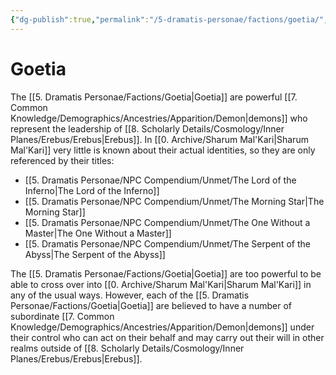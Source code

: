 ```yaml
---
{"dg-publish":true,"permalink":"/5-dramatis-personae/factions/goetia/","noteIcon":""}
---
```


# Goetia

The [[5. Dramatis Personae/Factions/Goetia\|Goetia]] are powerful [[7. Common Knowledge/Demographics/Ancestries/Apparition/Demon\|demons]] who represent the leadership of [[8. Scholarly Details/Cosmology/Inner Planes/Erebus/Erebus\|Erebus]]. In [[0. Archive/Sharum Mal'Kari\|Sharum Mal'Kari]] very little is known about their actual identities, so they are only referenced by their titles:

- [[5. Dramatis Personae/NPC Compendium/Unmet/The Lord of the Inferno\|The Lord of the Inferno]]
- [[5. Dramatis Personae/NPC Compendium/Unmet/The Morning Star\|The Morning Star]]
- [[5. Dramatis Personae/NPC Compendium/Unmet/The One Without a Master\|The One Without a Master]]
- [[5. Dramatis Personae/NPC Compendium/Unmet/The Serpent of the Abyss\|The Serpent of the Abyss]]

The [[5. Dramatis Personae/Factions/Goetia\|Goetia]] are too powerful to be able to cross over into [[0. Archive/Sharum Mal'Kari\|Sharum Mal'Kari]] in any of the usual ways. However, each of the [[5. Dramatis Personae/Factions/Goetia\|Goetia]] are believed to have a number of subordinate [[7. Common Knowledge/Demographics/Ancestries/Apparition/Demon\|demons]] under their control who can act on their behalf and may carry out their will in other realms outside of [[8. Scholarly Details/Cosmology/Inner Planes/Erebus/Erebus\|Erebus]]. 
